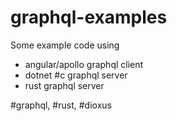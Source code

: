 # graphql-examples 

Some example code using 
 
- angular/apollo graphql client
- dotnet #c graphql server
- rust graphql server

#graphql, #rust, #dioxus
